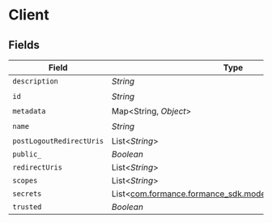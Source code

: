# Client


## Fields

| Field                                                                                             | Type                                                                                              | Required                                                                                          | Description                                                                                       |
| ------------------------------------------------------------------------------------------------- | ------------------------------------------------------------------------------------------------- | ------------------------------------------------------------------------------------------------- | ------------------------------------------------------------------------------------------------- |
| `description`                                                                                     | *String*                                                                                          | :heavy_minus_sign:                                                                                | N/A                                                                                               |
| `id`                                                                                              | *String*                                                                                          | :heavy_check_mark:                                                                                | N/A                                                                                               |
| `metadata`                                                                                        | Map<String, *Object*>                                                                             | :heavy_minus_sign:                                                                                | N/A                                                                                               |
| `name`                                                                                            | *String*                                                                                          | :heavy_check_mark:                                                                                | N/A                                                                                               |
| `postLogoutRedirectUris`                                                                          | List<*String*>                                                                                    | :heavy_minus_sign:                                                                                | N/A                                                                                               |
| `public_`                                                                                         | *Boolean*                                                                                         | :heavy_minus_sign:                                                                                | N/A                                                                                               |
| `redirectUris`                                                                                    | List<*String*>                                                                                    | :heavy_minus_sign:                                                                                | N/A                                                                                               |
| `scopes`                                                                                          | List<*String*>                                                                                    | :heavy_minus_sign:                                                                                | N/A                                                                                               |
| `secrets`                                                                                         | List<[com.formance.formance_sdk.models.shared.ClientSecret](../../models/shared/ClientSecret.md)> | :heavy_minus_sign:                                                                                | N/A                                                                                               |
| `trusted`                                                                                         | *Boolean*                                                                                         | :heavy_minus_sign:                                                                                | N/A                                                                                               |